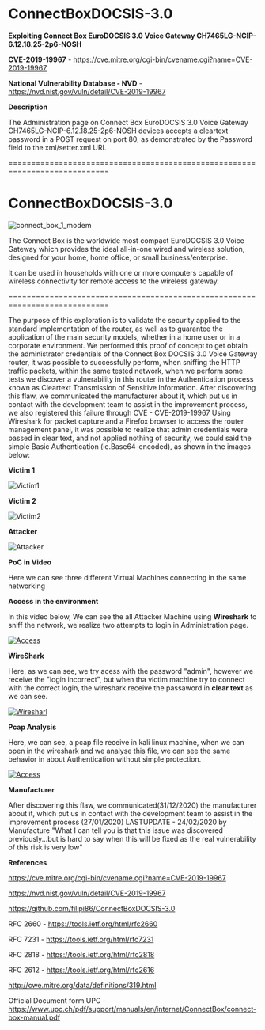 # ConnectBoxDOCSIS-3.0

**Exploiting Connect Box EuroDOCSIS 3.0 Voice Gateway CH7465LG-NCIP-6.12.18.25-2p6-NOSH**

**CVE-2019-19967** - https://cve.mitre.org/cgi-bin/cvename.cgi?name=CVE-2019-19967

**National Vulnerability Database - NVD** - https://nvd.nist.gov/vuln/detail/CVE-2019-19967

**Description**

The Administration page on Connect Box EuroDOCSIS 3.0 Voice Gateway CH7465LG-NCIP-6.12.18.25-2p6-NOSH devices accepts a cleartext password in a POST request on port 80, as demonstrated by the Password field to the xml/setter.xml URI. 

============================================================================

# ConnectBoxDOCSIS-3.0

![connect_box_1_modem](https://user-images.githubusercontent.com/31785433/71375371-48959d00-25be-11ea-99fc-6b23375f89c6.png)

The Connect Box is the worldwide most compact EuroDOCSIS 3.0 Voice Gateway which provides the ideal all-in-one wired and wireless solution, designed for your home, home office, or small business/enterprise.

It can be used in households with one or more computers capable of wireless connectivity for remote access to the wireless gateway.

============================================================================

The purpose of this exploration is to validate the security applied to the standard implementation of the router, as well as to guarantee the application of the main security models, whether in a home user or in a corporate environment.
We performed this proof of concept to get obtain the administrator credentials of the Connect Box DOCSIS 3.0 Voice Gateway router, it was possible to successfully perform, when sniffing the HTTP traffic packets, within the same tested network, when we perform some tests we discover a vulnerability in this router in the Authentication process known as Cleartext Transmission of Sensitive Information.
After discovering this flaw, we communicated the manufacturer about it, which put us in contact with the development team to assist in the improvement process, we also registered this failure through CVE - CVE-2019-19967 
Using Wireshark for packet capture and a Firefox browser to access the router management panel, it was possible to realize that admin credentials were passed in clear text, and not applied nothing of security, we could said the simple Basic Authentication (ie.Base64-encoded), as shown in the images below:

**Victim 1**

![Victim1](https://user-images.githubusercontent.com/31785433/71374644-bf7d6680-25bb-11ea-853f-44db27933398.png)

**Victim 2**

![Victim2](https://user-images.githubusercontent.com/31785433/71374789-534f3280-25bc-11ea-86a0-b6b16735e8c9.png)

**Attacker**

![Attacker](https://user-images.githubusercontent.com/31785433/71374788-534f3280-25bc-11ea-9b46-623b28997933.png)

**PoC in Video**

Here we can see three different Virtual Machines connecting in the same networking

**Access in the environment**

In this video below, We can see the all Attacker Machine using **Wireshark** to sniff the network, we realize two attempts to login in Administration page.

[![Access](https://i.vimeocdn.com/filter/overlay?src0=https%3A%2F%2Fi.vimeocdn.com%2Fvideo%2F841858314_1280x720.jpg&src1=https%3A%2F%2Ff.vimeocdn.com%2Fimages_v6%2Fshare%2Fplay_icon_overlay.png)](https://vimeo.com/381213952)

**WireShark**

Here, as we can see, we try acess with the password "admin", however we receive the "login incorrect", but when tha victim machine try to connect with the correct login, the wireshark receive the passaword in **clear text** as we can see.

[![Wiresharl](https://i.vimeocdn.com/filter/overlay?src0=https%3A%2F%2Fi.vimeocdn.com%2Fvideo%2F841858347_1280x720.jpg&src1=https%3A%2F%2Ff.vimeocdn.com%2Fimages_v6%2Fshare%2Fplay_icon_overlay.png)](https://vimeo.com/381213996)


**Pcap Analysis**

Here, we can see, a pcap file receive in kali linux machine, when we can open in the wireshark and we analyse this file, we can see the same behavior in about Authentication without simple protection.

[![Access](https://i.vimeocdn.com/filter/overlay?src0=https%3A%2F%2Fi.vimeocdn.com%2Fvideo%2F841858337_1280x720.jpg&src1=https%3A%2F%2Ff.vimeocdn.com%2Fimages_v6%2Fshare%2Fplay_icon_overlay.png)](https://vimeo.com/381213980)


**Manufacturer**

After discovering this flaw, we communicated(31/12/2020) the manufacturer about it, which put us in contact with the development team to assist in the improvement process (27/01/2020)
LASTUPDATE - 24/02/2020 by Manufacture
"What I can tell you is that this issue was discovered previously...but is hard to say when this will be fixed as the real vulnerability of this risk is very low"

**References** 

https://cve.mitre.org/cgi-bin/cvename.cgi?name=CVE-2019-19967 

https://nvd.nist.gov/vuln/detail/CVE-2019-19967 

https://github.com/filipi86/ConnectBoxDOCSIS-3.0 

RFC 2660 - https://tools.ietf.org/html/rfc2660 

RFC 7231 - https://tools.ietf.org/html/rfc7231 

RFC 2818 - https://tools.ietf.org/html/rfc2818 

RFC 2612 - https://tools.ietf.org/html/rfc2616 

http://cwe.mitre.org/data/definitions/319.html 

Official Document form UPC  -  https://www.upc.ch/pdf/support/manuals/en/internet/ConnectBox/connect-box-manual.pdf  


